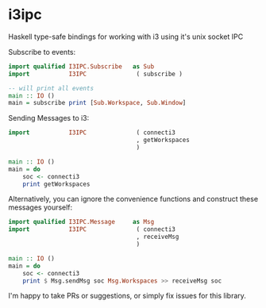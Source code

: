 # i3ipc

Haskell type-safe bindings for working with i3 using it's unix socket IPC

Subscribe to events:

```haskell
import qualified I3IPC.Subscribe   as Sub
import           I3IPC              ( subscribe )

-- will print all events
main :: IO ()
main = subscribe print [Sub.Workspace, Sub.Window]
```

Sending Messages to i3:

```haskell
import           I3IPC              ( connecti3
                                    , getWorkspaces
                                    )

main :: IO ()
main = do
    soc <- connecti3
    print getWorkspaces
```

Alternatively, you can ignore the convenience functions and construct these messages yourself:

```haskell
import qualified I3IPC.Message     as Msg
import           I3IPC              ( connecti3
                                    , receiveMsg
                                    )

main :: IO ()
main = do
    soc <- connecti3
    print $ Msg.sendMsg soc Msg.Workspaces >> receiveMsg soc
```

I'm happy to take PRs or suggestions, or simply fix issues for this library.
